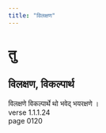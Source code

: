 ```yaml
---
title: "विलक्षण"
---
```


# तु
## विलक्षण, विकल्पार्थ
विलक्षणे विकल्पार्थे थो भवेद् भयरक्षणे ।<BR>verse 1.1.1.24<BR>page 0120

